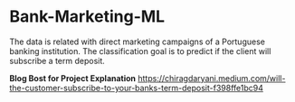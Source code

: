 # Bank-Marketing-ML
The data is related with direct marketing campaigns of a Portuguese banking institution. The classification goal is to predict if the client will subscribe a term deposit.

**Blog Bost for Project Explanation**
https://chiragdaryani.medium.com/will-the-customer-subscribe-to-your-banks-term-deposit-f398ffe1bc94
